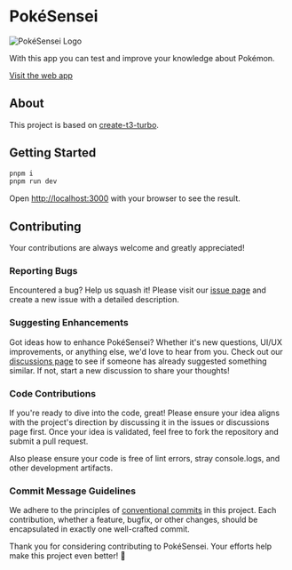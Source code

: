 # PokéSensei

![PokéSensei Logo](https://pokesensei.com/_next/image?url=%2Flogo-150h.png&w=1200&q=75)

With this app you can test and improve your knowledge about Pokémon.

[Visit the web app](https://pokesensei.com/)

## About

This project is based on [create-t3-turbo](https://github.com/t3-oss/create-t3-turbo).

## Getting Started

```bash
pnpm i
pnpm run dev
```

Open [http://localhost:3000](http://localhost:3000) with your browser to see the result.

## Contributing

Your contributions are always welcome and greatly appreciated!

### Reporting Bugs

Encountered a bug? Help us squash it! Please visit our [issue page](https://github.com/p-runge/pokesensei/issues) and create a new issue with a detailed description.

### Suggesting Enhancements

Got ideas how to enhance PokéSensei? Whether it's new questions, UI/UX improvements, or anything else, we'd love to hear from you. Check out our [discussions page](https://github.com/p-runge/pokesensei/discussions) to see if someone has already suggested something similar. If not, start a new discussion to share your thoughts!

### Code Contributions

If you're ready to dive into the code, great! Please ensure your idea aligns with the project's direction by discussing it in the issues or discussions page first. Once your idea is validated, feel free to fork the repository and submit a pull request.

Also please ensure your code is free of lint errors, stray console.logs, and other development artifacts.

### Commit Message Guidelines

We adhere to the principles of [conventional commits](https://www.conventionalcommits.org/) in this project. Each contribution, whether a feature, bugfix, or other changes, should be encapsulated in exactly one well-crafted commit.

Thank you for considering contributing to PokéSensei. Your efforts help make this project even better! 🌟
